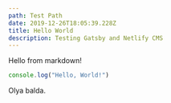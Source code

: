 ```yaml
---
path: Test Path
date: 2019-12-26T18:05:39.228Z
title: Hello World
description: Testing Gatsby and Netlify CMS
---
```

Hello from markdown!

```js
console.log("Hello, World!")
```

Olya balda.
